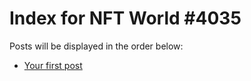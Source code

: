 # Index for NFT World #4035
Posts will be displayed in the order below:

- [Your first post](./001-first.md)

